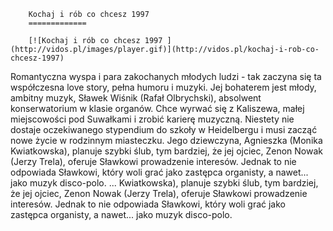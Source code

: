 
        Kochaj i rób co chcesz 1997 
        =============
        
        [![Kochaj i rób co chcesz 1997 ](http://vidos.pl/images/player.gif)](http://vidos.pl/kochaj-i-rob-co-chcesz-1997)
        
        
 Romantyczna wyspa i para zakochanych młodych ludzi - tak zaczyna się ta współczesna love story, pełna humoru i muzyki. Jej bohaterem jest młody, ambitny muzyk, Sławek Wiśnik (Rafał Olbrychski), absolwent konserwatorium w klasie organów. Chce wyrwać się z Kaliszewa, małej miejscowości pod Suwałkami i zrobić karierę muzyczną. Niestety nie dostaje oczekiwanego stypendium do szkoły w Heidelbergu i musi zacząć nowe życie w rodzinnym miasteczku. Jego dziewczyna, Agnieszka (Monika Kwiatkowska), planuje szybki ślub, tym bardziej, że jej ojciec, Zenon Nowak (Jerzy Trela), oferuje Sławkowi prowadzenie interesów. Jednak to nie odpowiada Sławkowi, który woli grać jako zastępca organisty, a nawet... jako muzyk disco-polo.   ... Kwiatkowska), planuje szybki ślub, tym bardziej, że jej ojciec, Zenon Nowak (Jerzy Trela), oferuje Sławkowi prowadzenie interesów. Jednak to nie odpowiada Sławkowi, który woli grać jako zastępca organisty, a nawet... jako muzyk disco-polo.
    